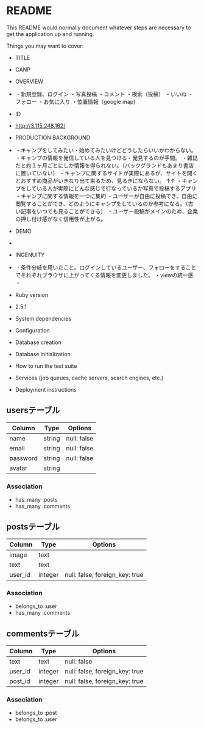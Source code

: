 # README

This README would normally document whatever steps are necessary to get the
application up and running.

Things you may want to cover:

* TITLE
- CANP

* OVERVIEW
- ・新規登録、ログイン
  ・写真投稿
  ・コメント
  ・検索（投稿）
  ・いいね
  ・フォロー
  ・お気に入り
  ・位置情報（google map)

* ID
- http://3.115.248.162/

* PRODUCTION BACKGROUND
- ・キャンプをしてみたい・始めてみたいけどどうしたらいいかわからない。
  ・キャンプの情報を発信している人を見つける・発見するのが手間。
  ・雑誌だと約１ヶ月ごとにしか情報を得られない。（バックグランドもあまり書店に置いていない）
  ・キャンプに関するサイトが実際にあるが、サイトを開くとおすすめ商品がいきなり出て来るため、見るきにならない。
  ↑↑
  ・キャンプをしている人が実際にどんな感じで行なっているか写真で投稿するアプリ
  ・キャンプに関する情報を一つに集約
  ・ユーザーが自由に投稿でき、自由に閲覧することができ、どのようにキャンプをしているのか参考になる。（古い記事をいつでも見ることができる）
  ・ユーザー投稿がメインのため、企業の押し付け感がなく信用性が上がる。

* DEMO
- 

* INGENUITY
- ・条件分岐を用いたこと。ログインしているユーザー、フォローをすることでそれぞれブラウザに上がってくる情報を変更しました。
  ・viewの統一感
  ・

* Ruby version
- 2.5.1
* System dependencies

* Configuration

* Database creation

* Database initialization

* How to run the test suite

* Services (job queues, cache servers, search engines, etc.)

* Deployment instructions



## usersテーブル
|Column|Type|Options|
|------|----|-------|
|name|string|null: false|
|email|string|null: false|
|password|string|null: false|
|avatar|string||
### Association
- has_many :posts
- has_many :comments

## postsテーブル
|Column|Type|Options|
|------|----|-------|
|image|text||
|text|text||
|user_id|integer|null: false, foreign_key: true|
### Association
- belongs_to :user
- has_many :comments

## commentsテーブル
|Column|Type|Options|
|------|----|-------|
|text|text|null: false|
|user_id|integer|null: false, foreign_key: true|
|post_id|integer|null: false, foreign_key: true|
### Association
- belongs_to :post
- belongs_to :user
